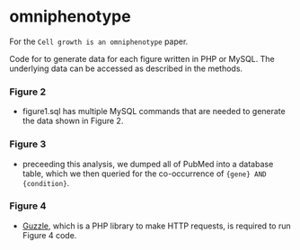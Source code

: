 # omniphenotype
For the `Cell growth is an omniphenotype` paper.

Code for to generate data for each figure written in PHP or MySQL. The underlying data can be accessed as described in the methods.

### Figure 2

- figure1.sql has multiple MySQL commands that are needed to generate the data shown in Figure 2.

### Figure 3

- preceeding this analysis, we dumped all of PubMed into a database table, which we then queried for the co-occurrence of `{gene} AND {condition}`. 

### Figure 4

- [Guzzle](http://docs.guzzlephp.org/en/stable/), which is a PHP library to make HTTP requests, is required to run Figure 4 code. 


